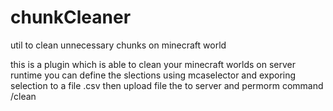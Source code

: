 # chunkCleaner
util to clean unnecessary chunks on minecraft world

this is a plugin
which is able to clean your minecraft worlds on server runtime
you can define the slections using mcaselector and exporing selection to a file <worldName>.csv
then upload file the to server and permorm command /clean <worldName>
